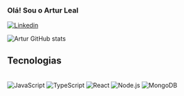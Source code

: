 
### Olá! Sou o Artur Leal

[![Linkedin](https://img.shields.io/badge/LinkedIn-0077B5?style=for-the-badge&logo=linkedin&logoColor=white)](https://www.linkedin.com/in/artur-leal-352a02209/)

![Artur GitHub stats](https://github-readme-stats.vercel.app/api?username=ArturLeaI&show_icons=true&theme=dracula)

## Tecnologias
<div style="display: inline_block"><br/>
  <img align="center"  alt = "JavaScript" src="https://img.shields.io/badge/JavaScript-323330?style=for-the-badge&logo=javascript&logoColor=F7DF1E">
  <img align="center"  alt = "TypeScript" src="https://img.shields.io/badge/TypeScript-007ACC?style=for-the-badge&logo=typescript&logoColor=white">
  <img align="center"  alt = "React" src="https://img.shields.io/badge/React-20232A?style=for-the-badge&logo=react&logoColor=61DAFB">
  <img align="center"  alt = "Node.js" src="https://img.shields.io/badge/Node.js-43853D?style=for-the-badge&logo=node.js&logoColor=white">
  <img align="center"  alt = "MongoDB" src="https://img.shields.io/badge/MongoDB-4EA94B?style=for-the-badge&logo=mongodb&logoColor=white">
</div>


